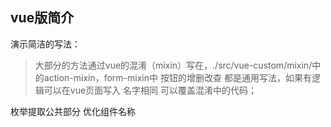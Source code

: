## vue版简介

演示简洁的写法：
> 大部分的方法通过vue的混淆（mixin）写在，./src/vue-custom/mixin/中的action-mixin，form-mixin中
> 按钮的增删改查 都是通用写法，如果有逻辑可以在vue页面写入 名字相同 可以覆盖混淆中的代码；

枚举提取公共部分
优化组件名称
